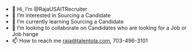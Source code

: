 - 👋 Hi, I’m @RajaUSAITRecruiter
- 👀 I’m interested in Sourcing a Candidate
- 🌱 I’m currently learning Sourcing a Candidate
- 💞️ I’m looking to collaborate on Candidates who are looking for a Job or Job hange
- 📫 How to reach me raja@talentola.com, 703-496-3101

<!---
RajaUSAITRecruiter/RajaUSAITRecruiter is a ✨ special ✨ repository because its `README.md` (this file) appears on your GitHub profile.
You can click the Preview link to take a look at your changes.
--->
